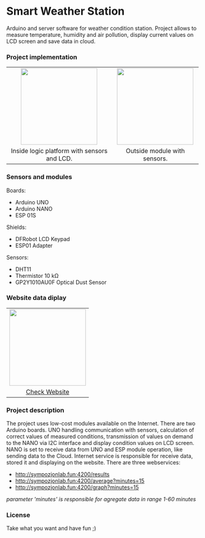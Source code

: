 # Smart Weather Station

Arduino and server software for weather condition station. Project allows to measure temperature, humidity and air pollution, display current values on LCD screen and save data in cloud.

### Project implementation
<table>
    <tr>
        <td align="center"><img src="https://github.com/jakubx6/smart_weather/blob/main/img/inside.jpg" width=200></td>
        <td align="center"><img  src="https://github.com/jakubx6/smart_weather/blob/main/img/outside.jpg" width=200></td>
    </tr>
    <tr>
        <td style="text-align: center">Inside logic platform with sensors and LCD.</a></td>
        <td style="text-align: center">Outside module with sensors.</a></td>
    </tr>
</table>

### Sensors and modules

Boards:
- Arduino UNO
- Arduino NANO
- ESP 01S

Shields:
- DFRobot LCD Keypad
- ESP01 Adapter

Sensors:
- DHT11
- Thermistor 10 kΩ
- GP2Y1010AU0F Optical Dust Sensor

### Website data diplay
<table>
    <tr>
        <td align="center"><img src="https://github.com/jakubx6/smart_weather/blob/main/img/website.jpg" width=200></td>
    </tr>
    <tr>
        <td style="text-align: center"><a href="http://sympozjonlab.fun:4200/graph?minutes=15">Check Website</a></td>
    </tr>
</table>

### Project description
The project uses low-cost modules available on the Internet. There are two Arduino boards. UNO handling communication with sensors, calculation of correct values of measured conditions, transmission of values on demand to the NANO via I2C interface and display condition values on LCD screen. NANO is set to receive data from UNO and ESP module operation, like sending data to the Cloud. Internet service is responsible for receive data, stored it and displaying on the website. There are three webservices:
- http://sympozjonlab.fun:4200/results
- http://sympozjonlab.fun:4200/average?minutes=15
- http://sympozjonlab.fun:4200/graph?minutes=15

*parameter 'minutes' is responsible for agregate data in range 1-60 minutes*

### License
Take what you want and have fun ;)
